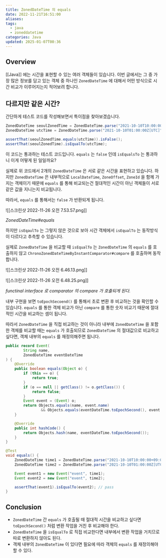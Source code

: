 ```yaml
---
title: ZonedDateTime 의 equals
date: 2022-11-21T16:51:00
aliases: 
tags:
  - java
  - zoneddatetime
categories: Java
updated: 2025-01-07T00:36
---
```


## Overview

[[Java]] 에는 시간을 표현할 수 있는 여러 객체들이 있습니다. 이번 글에서는 그 중 가장 많은 정보를 담고 있는 객체 중 하나인 `ZonedDateTime` 에 대해서 어떤 방식으로 시간 비교가 이루어지는지 적어보려 합니다.

## 다르지만 같은 시간?

간단하게 테스트 코드를 작성해보면서 특이점을 찾아보겠습니다.

```java
ZonedDateTime seoulZonedTime = ZonedDateTime.parse("2021-10-10T10:00:00+09:00[Asia/Seoul]");
ZonedDateTime utcTime = ZonedDateTime.parse("2021-10-10T01:00:00Z[UTC]");

assertThat(seoulZonedTime.equals(utcTime)).isFalse();  
assertThat(seoulZonedTime).isEqualTo(utcTime);
```

이 코드는 통과하는 테스트 코드입니다. `equals` 는 `false` 인데 `isEqualsTo` 는 통과하니 이게 어떻게 된 일일까요?

실제로 위 코드에서 2개의 `ZonedDateTime` 은 서로 같은 시간을 표현하고 있습니다. 하지만 `ZonedDateTime` 은 내부적으로 `LocalDateTime`, `ZoneOffset`, `ZoneId` 을 함께 가지는 객체이기 때문에 `equals` 를 통해 비교되는건 절대적인 시간이 아닌 객체들이 서로 같은 값을 지니는지 비교됩니다.

따라서, `equals` 를 통해서는 `false` 가 반환되게 됩니다.

![[스크린샷 2022-11-26 오전 7.53.57.png]]

_ZonedDateTime#equals_

하지만 `isEqaulTo` 는 그렇지 않은 것으로 보아 시간 객체에서 `isEqualTo` 는 동작방식이 다르다고 추측할 수 있습니다.

실제로 `ZonedDateTime` 을 비교할 때 `isEqualTo` 는 `ZonedDateTime` 의 `equals` 를 호출하지 않고 `ChronoZonedDateTimeByInstantComparator#compare` 를 호출하며 동작합니다.

![[스크린샷 2022-11-26 오전 6.46.13.png]]

![[스크린샷 2022-11-26 오전 6.48.25.png]]

_functinal interface 로 comparator 의 compare 가 호출되게 된다._

내부 구현을 보면 `toEpochSecoend()` 를 통해서 초로 변환 후 비교하는 것을 확인할 수 있습니다. `equals` 를 통한 객체 비교가 아닌 `compare` 를 통한 숫자 비교기 때문에 절대적인 시간을 비교하는 셈이 됩니다.

따라서 `ZonedDateTime` 을 직접 비교하는 것이 아니라 내부에 `ZonedDateTime` 을 포함한 객체를 비교할 때는 `equals` 가 호출되므로 `ZonedDateTime` 의 절대값으로 비교하고 싶다면, 객체 내부의 `equals` 를 재정의해주면 됩니다.

```java
public record Event(
        String name,
        ZonedDateTime eventDateTime
) { 
    @Override
    public boolean equals(Object o) {
        if (this == o) {
            return true;
        }
        if (o == null || getClass() != o.getClass()) {
            return false;
        }
        Event event = (Event) o;
        return Objects.equals(name, event.name)
                && Objects.equals(eventDateTime.toEpochSecond(), event.eventDateTime.toEpochSecond());
    }

    @Override
    public int hashCode() {
        return Objects.hash(name, eventDateTime.toEpochSecond());
    }
}
```

```java
@Test
void equals() {
	ZonedDateTime time1 = ZonedDateTime.parse("2021-10-10T10:00:00+09:00[Asia/Seoul]");
	ZonedDateTime time2 = ZonedDateTime.parse("2021-10-10T01:00:00Z[UTC]");

	Event event1 = new Event("event", time1);
	Event event2 = new Event("event", time2);

	assertThat(event1).isEqualTo(event2); // pass
}
```

## Conclusion

- `ZonedDateTime` 간 `equals` 가 호출될 때 절대적 시간을 비교하고 싶다면 `toEpochSecond()` 처럼 변환 작업을 거친 후 비교해야 한다.
- `ZonedDateTime` 을 `isEqualTo` 로 직접 비교한다면 내부에서 변환 작업을 거치므로 따로 변환하지 않아도 된다.
- 객체 내부의 `ZonedDateTime` 이 있다면 필요에 따라 객체의 `equals` 를 재정의해야할 수 있다.
